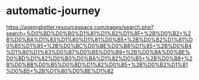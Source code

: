 # automatic-journey
https://ageingbetter.resourcespace.com/pages/search.php?search=%D0%BD%D0%B0%D1%81%D1%82%D1%8F+%2B%D0%B2+%2B%D0%BA%D1%83%D1%80%D1%81%D0%B5+%2B%D0%B2%D1%81%D0%B5%D1%85+%2B%D0%BC%D0%BE%D0%B8%D1%85+%2B%D0%B4%D1%80%D1%83%D0%B7%D0%B5%D0%B9+%2B%D0%BA%D0%BE%D0%BD%D1%82%D0%B0%D0%BA%D1%82%D0%B5+%2B%D0%B8+%2B%D0%BB%D0%B5%D0%BD%D1%82%D0%B5+%2B%D0%B2%D1%81%D0%B5+%2B%D1%80%D0%BE%D1%82
